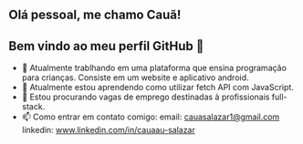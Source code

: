 ## Olá pessoal, me chamo Cauã!
## Bem vindo ao meu perfil GitHub 👋

- 🔭 Atualmente trablhando em uma plataforma que ensina programação para crianças. Consiste em um website e aplicativo android.
- 🌱 Atualmente estou aprendendo como utilizar fetch API com JavaScript.
- 🤔 Estou procurando vagas de emprego destinadas à profissionais full-stack.
- 📫 Como entrar em contato comigo: 
email: cauasalazar1@gmail.com 
linkedin: www.linkedin.com/in/cauaau-salazar



